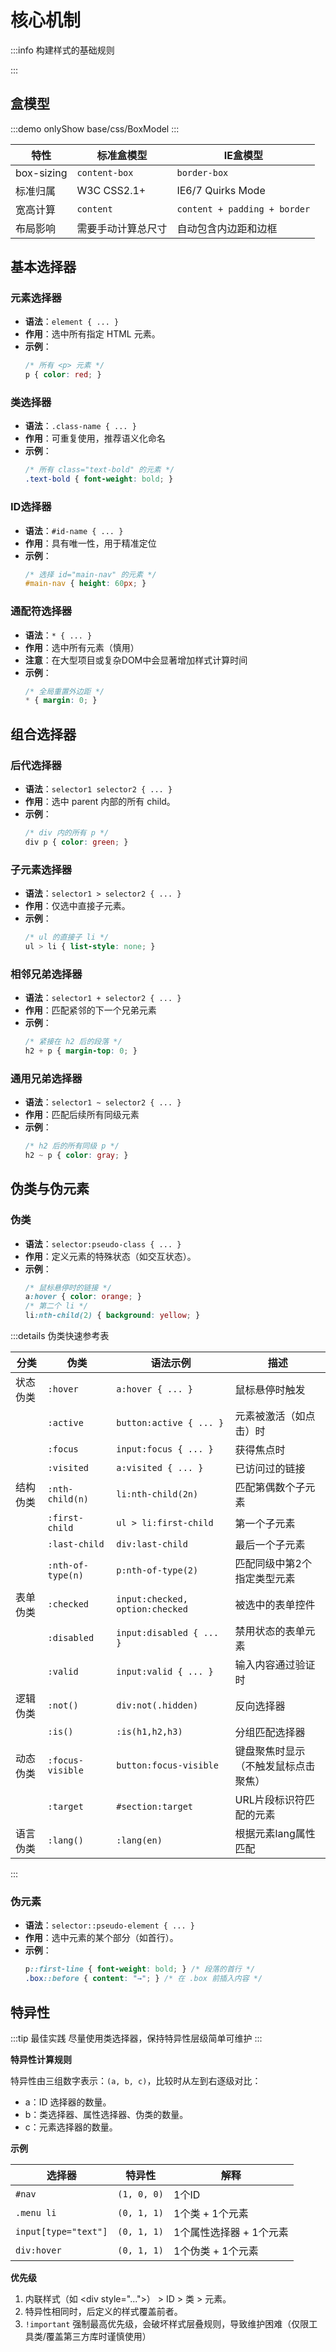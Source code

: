 # 核心机制

:::info 构建样式的基础规则

:::

## 盒模型

:::demo onlyShow
base/css/BoxModel
:::

| 特性         | 标准盒模型         | IE盒模型                        |
|------------|---------------|------------------------------|
| box-sizing | `content-box` | `border-box`                 |
| 标准归属       | W3C CSS2.1+   | 	IE6/7 Quirks Mode           |
| 宽高计算       | `content`     | `content + padding + border` |
| 布局影响       | 需要手动计算总尺寸     | 自动包含内边距和边框                   |

## 基本选择器

### 元素选择器

- **语法**：`element { ... }`
- **作用**：选中所有指定 HTML 元素。
- **示例**：
  ```css
  /* 所有 <p> 元素 */
  p { color: red; }
  ```

### 类选择器

- **语法**：`.class-name { ... }`
- **作用**：可重复使用，推荐语义化命名
- **示例**：
  ```css
  /* 所有 class="text-bold" 的元素 */
  .text-bold { font-weight: bold; }
  ```

### ID选择器

- **语法**：`#id-name { ... }`
- **作用**：具有唯一性，用于精准定位
- **示例**：
  ```css
  /* 选择 id="main-nav" 的元素 */
  #main-nav { height: 60px; }
  ```

### 通配符选择器

- **语法**：`* { ... }`
- **作用**：选中所有元素（慎用）
- **注意**：在大型项目或复杂DOM中会显著增加样式计算时间
- **示例**：
  ```css
  /* 全局重置外边距 */
  * { margin: 0; }
  ```

## 组合选择器

### 后代选择器

- **语法**：`selector1 selector2 { ... }`
- **作用**：选中 parent 内部的所有 child。
- **示例**：
  ```css
  /* div 内的所有 p */
  div p { color: green; }
  ```

### 子元素选择器

- **语法**：`selector1 > selector2 { ... }`
- **作用**：仅选中直接子元素。
- **示例**：
  ```css
  /* ul 的直接子 li */
  ul > li { list-style: none; }
  ```

### 相邻兄弟选择器

- **语法**：`selector1 + selector2 { ... }`
- **作用**：匹配紧邻的下一个兄弟元素
- **示例**：
  ```css
  /* 紧接在 h2 后的段落 */
  h2 + p { margin-top: 0; }
  ```

### 通用兄弟选择器

- **语法**：`selector1 ~ selector2 { ... }`
- **作用**：匹配后续所有同级元素
- **示例**：
  ```css
  /* h2 后的所有同级 p */
  h2 ~ p { color: gray; }
  ```

## 伪类与伪元素

### 伪类

- **语法**：`selector:pseudo-class { ... }`
- **作用**：定义元素的特殊状态（如交互状态）。
- **示例**：
  ```css
  /* 鼠标悬停时的链接 */
  a:hover { color: orange; }
  /* 第二个 li */
  li:nth-child(2) { background: yellow; }
  ```

:::details 伪类快速参考表

| 分类   | 伪类                | 语法示例                            | 描述                 |
|------|-------------------|---------------------------------|--------------------|
| 状态伪类 | `:hover`          | `a:hover { ... }`               | 鼠标悬停时触发            |
|      | `:active`         | `button:active { ... }`         | 元素被激活（如点击）时        |
|      | `:focus`          | `input:focus { ... }`           | 获得焦点时              |
|      | `:visited`        | `a:visited { ... }	`            | 已访问过的链接            |
| 结构伪类 | `:nth-child(n)`   | `li:nth-child(2n)`              | 匹配第偶数个子元素          |
|      | `:first-child`    | `ul > li:first-child`           | 第一个子元素             |
|      | `:last-child`     | `div:last-child`                | 最后一个子元素            |
|      | `:nth-of-type(n)` | `p:nth-of-type(2)`              | 匹配同级中第2个指定类型元素     |
| 表单伪类 | `:checked`        | `input:checked, option:checked` | 被选中的表单控件           |
|      | `:disabled`       | `input:disabled { ... }`        | 禁用状态的表单元素          |
|      | `:valid`          | `input:valid { ... }`           | 输入内容通过验证时          |
| 逻辑伪类 | `:not()`          | `div:not(.hidden)`              | 反向选择器              |
|      | `:is()`           | `:is(h1,h2,h3)`                 | 分组匹配选择器            |
| 动态伪类 | `:focus-visible`  | `button:focus-visible`          | 键盘聚焦时显示（不触发鼠标点击聚焦） |
|      | `:target`         | `#section:target`               | URL片段标识符匹配的元素      |
| 语言伪类 | `:lang()`         | `:lang(en)`                     | 根据元素lang属性匹配       |

:::

### 伪元素

- **语法**：`selector::pseudo-element { ... }`
- **作用**：选中元素的某个部分（如首行）。
- **示例**：
  ```css
  p::first-line { font-weight: bold; } /* 段落的首行 */
  .box::before { content: "→"; } /* 在 .box 前插入内容 */
  ```

## 特异性

:::tip 最佳实践
尽量使用类选择器，保持特异性层级简单可维护
:::

**特异性计算规则**

特异性由三组数字表示：`(a, b, c)`，比较时从左到右逐级对比：

- a：ID 选择器的数量。
- b：类选择器、属性选择器、伪类的数量。
- c：元素选择器的数量。

**示例**

| 选择器                  | 特异性         | 解释             |
|----------------------|-------------|----------------|
| `#nav`               | `(1, 0, 0)` | 1个ID           |
| `.menu li`           | `(0, 1, 1)` | 1个类 + 1个元素     |
| `input[type="text"]` | `(0, 1, 1)` | 1个属性选择器 + 1个元素 |
| `div:hover`          | `(0, 1, 1)` | 1个伪类 + 1个元素    |

**优先级**

1. 内联样式（如 \<div style="...">） > ID > 类 > 元素。
2. 特异性相同时，后定义的样式覆盖前者。
3. `!important` 强制最高优先级，会破坏样式层叠规则，导致维护困难（仅限工具类/覆盖第三方库时谨慎使用）

